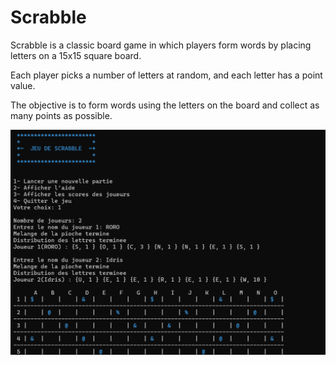 # Scrabble

Scrabble is a classic board game in which players form words by placing letters on a 15x15 square board. 

Each player picks a number of letters at random, and each letter has a point value.

The objective is to form words using the letters on the board and collect as many points as possible.



![Presentation of the game](scrabble_img.png)

